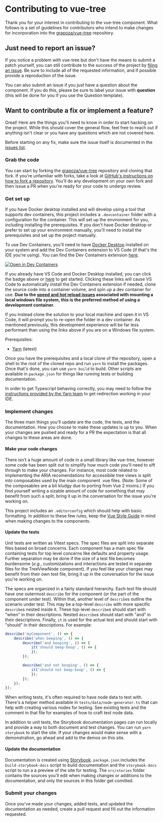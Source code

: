 # Contributing to vue-tree

Thank you for your interest in contributing to the vue-tree component. What follows is a set of guidelines for contributors who intend to make changes for incorporation into the [grapoza/vue-tree](https://github.com/grapoza/vue-tree) repository.

## Just need to report an issue?

If you notice a problem with vue-tree but don't have the means to submit a patch yourself, you can still contribute to the success of the project by [filing an issue](https://github.com/grapoza/vue-tree/issues). Be sure to include all of the requested information, and if possible provide a reproduction of the issue.

You can also submit an issue if you just have a question about the component. If you do this, please be sure to label your issue with **question** (this will be done for you if you use the Question template).

## Want to contribute a fix or implement a feature?

Great! Here are the things you'll need to know in order to start hacking on the project. While this should cover the general flow, feel free to reach out if anything isn't clear or you have any questions which are not covered here.

Before starting on any fix, make sure the issue itself is documented in the [issues list](https://github.com/grapoza/vue-tree/issues).

### Grab the code

You can start by forking the [grapoza/vue-tree](https://github.com/grapoza/vue-tree) repository and cloning that fork. If you're unfamiliar with forks, take a look at [GitHub's instructions on how to fork a repository](https://help.github.com/articles/fork-a-repo/). You'll do any development on your own fork and then issue a PR when you're ready for your code to undergo review.

### Get set up

If you have Docker desktop installed and will develop using a tool that supports dev containers, this project includes a `.devcontainer` folder with a configuration for the container. This will set up the environment for you, including installing the prerequisites. If you don't have Docker desktop or prefer to set up your environment manually, you'll need to install the prerequisites and set up the project manually.

To use Dev Containers, you'll need to have [Docker Desktop](https://www.docker.com/products/docker-desktop/) installed on your system and add the Dev Containers extension to VS Code (if that's the IDE you're using). You can find the Dev Containers extension [here](https://marketplace.visualstudio.com/items?itemName=ms-vscode-remote.remote-containers).

[![Open in Dev Containers](https://img.shields.io/static/v1?label=Dev%20Containers&message=Open&color=blue&logo=visualstudiocode)](https://vscode.dev/redirect?url=vscode://ms-vscode-remote.remote-containers/cloneInVolume?url=https://github.com/grapoza/vue-tree)

If you already have VS Code and Docker Desktop installed, you can click the badge above or [here](https://vscode.dev/redirect?url=vscode://ms-vscode-remote.remote-containers/cloneInVolume?url=https://github.com/grapoza/vue-tree) to get started. Clicking these links will cause VS Code to automatically install the Dev Containers extension if needed, clone the source code into a container volume, and spin up a dev container for use. **Due to the [speed and hot reload issues](https://vitejs.dev/config/server-options.html#server-watch) associated with mounting a local windows file system, this is the preferred method of using a development container.**

If you instead clone the solution to your local machine and open it in VS Code, it will prompt you to re-open the folder in a dev container. As mentioned previously, this development experience will be far less performant than using the links above if you are on a Windows file system.

Prerequisites:

- [Yarn](https://yarnpkg.com/) (latest)

Once you have the prerequisites and a local clone of the repository, open a shell to the root of the cloned repo and run `yarn` to install the packages. Once that's done, you can use `yarn build` to build. Other scripts are available in `package.json` for things like running tests or building documentation.

In order to get Typescript behaving correctly, you may need to follow the [instructions provided by the Yarn team](https://yarnpkg.com/getting-started/editor-sdks#vscode) to get redirection working in your IDE.

### Implement changes

The three main things you'll update are the code, the tests, and the documentation. How you choose to make these updates is up to you. When your changes are pushed and ready for a PR the expectation is that all changes to these areas are done.

#### Make your code changes

There isn't a huge amount of code in a small library like vue-tree, however some code has been split out to simplify how much code you'll need to sift through to make your changes. For instance, most code related to implementing the ARIA recomendations for accessibile tree views is split into composables used by the main component .vue files. (Note: Some of the composables are a bit kludgy due to porting from Vue 2 mixins.) If you find yourself writing a sizable amount of code for something that may benefit from such a split, bring it up in the conversation for the issue you're working on.

This project includes an `.editorconfig` which should help with basic formatting. In addition to these few rules, keep the [Vue Style Guide](https://vuejs.org/style-guide/) in mind when making changes to the components.

#### Update the tests

Unit tests are written as Vitest specs. The spec files are split into separate files based on broad concerns. Each component has a main spec file containing tests for top level concerns like defaults and property usage. Further separation may be done if the size of a test file becomes burdensome (_e.g._, customizations and interactions are tested in separate files for the TreeViewNode component). If you feel like your changes may benefit from their own test file, bring it up in the conversation for the issue you're working on.

The specs are organized in a fairly standard hierarchy. Each test file should have one outermost `describe` for the component (or the part of the component under test). Within that, another level of `describe`s outline the scenario under test. This may be a top-level `describe` with more specific `describe`s nested inside it. These top-level `describe`s should start with "when" in their descriptions. Nested `describe`s should start with "and" in their descriptions. Finally, `it` is used for the actual test and should start with "should" in their descriptions. For example:

```javascript
describe('myComponent', () => {
    describe('when beeping', () => {
        describe('and booping', () => {
            it('should beep-boop', () => {
            });
        });

        describe('and not booping', () => {
            it('should not beep-boop', () => {
            });
        });
    });
});
```

When writing tests, it's often required to have node data to test with. There's a helper method available in `tests/data/node-generator.ts` that can help with creating various nodes for testing. See existing tests and the comment in that file for examples of how to craft test node data.

In addition to unit tests, the Storybook documentation pages can run locally and provide a way to both document and test changes. You can run `yarn storybook` to start the site. If your changes would make sense with a demonstration, go ahead and add to the demos on this site.

#### Update the documentation

Documentation is created using [Storybook](https://storybook.js.org/). `package.json` includes the `build-storybook-docs` script to build documentation and the `storybook-docs` script to run a a preview of the site for testing. The `src/stories` folder contains the sources you'll edit when making changes or additions to the documentation, and only the sources in this folder get comitted.

### Submit your changes

Once you've made your changes, added tests, and updated the documentation as needed, create a pull request and fill out the information requested.
